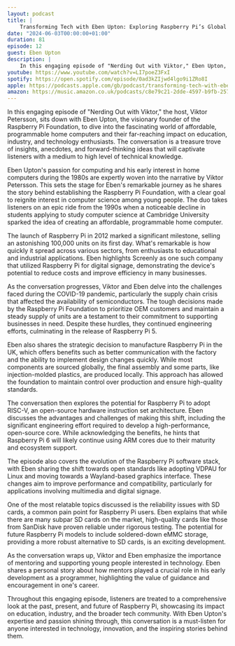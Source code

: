 ```yaml
---
layout: podcast
title: |
    Transforming Tech with Eben Upton: Exploring Raspberry Pi’s Global Impact from Education to Industry
date: "2024-06-03T00:00:00+01:00"
duration: 81
episode: 12
guest: Eben Upton
description: |
    In this engaging episode of "Nerding Out with Viktor," Eben Upton, the visionary behind Raspberry Pi, discusses the journey of Raspberry Pi from enhancing computer science education to its industrial applications, including digital signage solutions like Screenly, while addressing key topics like SD card durability and the potential of RISC-V in future platforms.
youtube: https://www.youtube.com/watch?v=LI7poeZ3FxI
spotify: https://open.spotify.com/episode/0ad3kZIjwd4lgo9i1ZRo8I
apple: https://podcasts.apple.com/gb/podcast/transforming-tech-with-eben-upton-exploring-raspberry/id1722663295?i=1000657611219
amazon: https://music.amazon.co.uk/podcasts/c8e79c21-2dde-4597-b9fb-257ecbc2bf29/episodes/5e781732-e618-4b2b-a273-9c80e2b2b522/nerding-out-with-viktor-transforming-tech-with-eben-upton-exploring-raspberry-pi%E2%80%99s-global-impact-from-education-to-industry
---
```


In this engaging episode of "Nerding Out with Viktor," the host, Viktor Petersson, sits down with Eben Upton, the visionary founder of the Raspberry Pi Foundation, to dive into the fascinating world of affordable, programmable home computers and their far-reaching impact on education, industry, and technology enthusiasts. The conversation is a treasure trove of insights, anecdotes, and forward-thinking ideas that will captivate listeners with a medium to high level of technical knowledge.

Eben Upton's passion for computing and his early interest in home computers during the 1980s are expertly woven into the narrative by Viktor Petersson. This sets the stage for Eben's remarkable journey as he shares the story behind establishing the Raspberry Pi Foundation, with a clear goal to reignite interest in computer science among young people. The duo takes listeners on an epic ride from the 1990s when a noticeable decline in students applying to study computer science at Cambridge University sparked the idea of creating an affordable, programmable home computer.

The launch of Raspberry Pi in 2012 marked a significant milestone, selling an astonishing 100,000 units on its first day. What's remarkable is how quickly it spread across various sectors, from enthusiasts to educational and industrial applications. Eben highlights Screenly as one such company that utilized Raspberry Pi for digital signage, demonstrating the device's potential to reduce costs and improve efficiency in many businesses.

As the conversation progresses, Viktor and Eben delve into the challenges faced during the COVID-19 pandemic, particularly the supply chain crisis that affected the availability of semiconductors. The tough decisions made by the Raspberry Pi Foundation to prioritize OEM customers and maintain a steady supply of units are a testament to their commitment to supporting businesses in need. Despite these hurdles, they continued engineering efforts, culminating in the release of Raspberry Pi 5.

Eben also shares the strategic decision to manufacture Raspberry Pi in the UK, which offers benefits such as better communication with the factory and the ability to implement design changes quickly. While most components are sourced globally, the final assembly and some parts, like injection-molded plastics, are produced locally. This approach has allowed the foundation to maintain control over production and ensure high-quality standards.

The conversation then explores the potential for Raspberry Pi to adopt RISC-V, an open-source hardware instruction set architecture. Eben discusses the advantages and challenges of making this shift, including the significant engineering effort required to develop a high-performance, open-source core. While acknowledging the benefits, he hints that Raspberry Pi 6 will likely continue using ARM cores due to their maturity and ecosystem support.

The episode also covers the evolution of the Raspberry Pi software stack, with Eben sharing the shift towards open standards like adopting VDPAU for Linux and moving towards a Wayland-based graphics interface. These changes aim to improve performance and compatibility, particularly for applications involving multimedia and digital signage.

One of the most relatable topics discussed is the reliability issues with SD cards, a common pain point for Raspberry Pi users. Eben explains that while there are many subpar SD cards on the market, high-quality cards like those from SanDisk have proven reliable under rigorous testing. The potential for future Raspberry Pi models to include soldered-down eMMC storage, providing a more robust alternative to SD cards, is an exciting development.

As the conversation wraps up, Viktor and Eben emphasize the importance of mentoring and supporting young people interested in technology. Eben shares a personal story about how mentors played a crucial role in his early development as a programmer, highlighting the value of guidance and encouragement in one's career.

Throughout this engaging episode, listeners are treated to a comprehensive look at the past, present, and future of Raspberry Pi, showcasing its impact on education, industry, and the broader tech community. With Eben Upton's expertise and passion shining through, this conversation is a must-listen for anyone interested in technology, innovation, and the inspiring stories behind them.